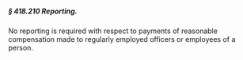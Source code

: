 ##### § 418.210 Reporting. #####

No reporting is required with respect to payments of reasonable compensation made to regularly employed officers or employees of a person.